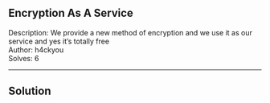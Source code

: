 ## Encryption As A Service

Description: We provide a new method of encryption and we use it as our service and yes it’s totally free<br>
Author: h4ckyou<br>
Solves: 6

---
Solution
---
